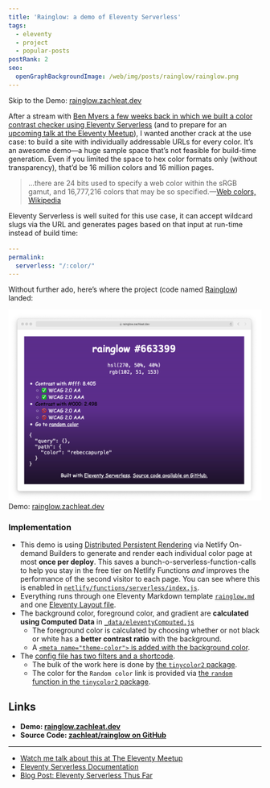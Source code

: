 ```yaml
---
title: 'Rainglow: a demo of Eleventy Serverless'
tags:
  - eleventy
  - project
  - popular-posts
postRank: 2
seo:
  openGraphBackgroundImage: /web/img/posts/rainglow/rainglow.png
---
```

<div class="primarylink">Skip to the Demo: <a href="https://rainglow.zachleat.dev/">rainglow.zachleat.dev</a></div>

After a stream with [Ben Myers a few weeks back in which we built a color contrast checker using Eleventy Serverless](/web/some-antics-eleventy-serverless/) (and to prepare for an [upcoming talk at the Eleventy Meetup](https://11tymeetup.dev/events/hello-world/)), I wanted another crack at the use case: to build a site with individually addressable URLs for every color. It’s an awesome demo—a huge sample space that’s not feasible for build-time generation. Even if you limited the space to hex color formats only (without transparency), that’d be 16 million colors and 16 million pages.

> …there are 24 bits used to specify a web color within the sRGB gamut, and 16,777,216 colors that may be so specified.—[Web colors, Wikipedia](https://en.wikipedia.org/wiki/Web_colors#:~:text=there%20are%2024%20bits%20used%20to%20specify%20a%20web%20color%20within%20the%20sRGB%20gamut%2C%20and%2016%2C777%2C216%20colors%20that%20may%20be%20so%20specified.)

Eleventy Serverless is well suited for this use case, it can accept wildcard slugs via the URL and generates pages based on that input at run-time instead of build time:

```yaml
---
permalink:
  serverless: "/:color/"
---
```

Without further ado, here’s where the project (code named [Rainglow](https://rainglow.zachleat.dev/)) landed:

<img src="/web/img/posts/rainglow/rainglow.png" loading="lazy" decoding="async" alt="A screenshot of rainglow.zachleat.dev" class="primary">

<div class="primarylink">Demo: <a href="https://rainglow.zachleat.dev/">rainglow.zachleat.dev</a></div>

### Implementation

* This demo is using [Distributed Persistent Rendering](https://www.smashingmagazine.com/2021/07/isr-dpr-explained/) via Netlify On-demand Builders to generate and render each individual color page at most **once per deploy**. This saves a bunch-o-serverless-function-calls to help you stay in the free tier on Netlify Functions _and_ improves the performance of the second visitor to each page. You can see where this is enabled in [`netlify/functions/serverless/index.js`](https://github.com/zachleat/rainglow/blob/635fef6af6f9c4f97a5516c6bf824dfd24f6cb27/netlify/functions/serverless/index.js#L43).
* Everything runs through one Eleventy Markdown template [`rainglow.md`](https://github.com/zachleat/rainglow/blob/main/rainglow.md) and one [Eleventy Layout file](https://github.com/zachleat/rainglow/blob/main/_includes/layout.njk).
* The background color, foreground color, and gradient are **calculated using Computed Data** in [`_data/eleventyComputed.js`](https://github.com/zachleat/rainglow/blob/main/_data/eleventyComputed.js)
  * The foreground color is calculated by choosing whether or not black or white has a **better contrast ratio** with the background.
  * A [`<meta name="theme-color">` is added with the background color](https://css-tricks.com/meta-theme-color-and-trickery/).
* The [config file has two filters and a shortcode](https://github.com/zachleat/rainglow/blob/main/.eleventy.js).
  * The bulk of the work here is done by [the `tinycolor2` package](https://www.npmjs.com/package/tinycolor2).
  * The color for the `Random color` link is provided via [the `random` function in the `tinycolor2` package](https://www.npmjs.com/package/tinycolor2#random).

## Links

* **Demo: [rainglow.zachleat.dev](https://rainglow.zachleat.dev/)**
* **Source Code: [zachleat/rainglow on GitHub](https://github.com/zachleat/rainglow)**

---

* [Watch me talk about this at The Eleventy Meetup](/web/eleventy-meetup/)
* [Eleventy Serverless Documentation](https://www.11ty.dev/docs/plugins/serverless/)
* [Blog Post: Eleventy Serverless Thus Far](/web/eleventy-serverless-timeline/)
